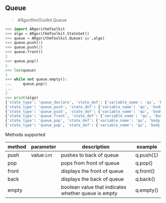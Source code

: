 ## Queue

> ARgorithmToolkit.Queue

```python
>>> import ARgorithmToolkit
>>> algo = ARgorithmToolkit.StateSet()
>>> queue = ARgorithmToolkit.Queue('qu',algo)
>>> queue.push(1)
>>> queue.push(2)
>>> queue.front()
1
>>> queue.pop()
1
>>> len(queue)
1
>>> while not queue.empty():
...     queue.pop()
... 
2
>>> print(algo)
{'state_type': 'queue_declare', 'state_def': {'variable_name': 'qu', 'body': []}, 'comments': ''}
{'state_type': 'queue_push', 'state_def': {'variable_name': 'qu', 'body': [1], 'element': 1}, 'comments': ''}
{'state_type': 'queue_push', 'state_def': {'variable_name': 'qu', 'body': [1, 2], 'element': 2}, 'comments': ''}
{'state_type': 'queue_front', 'state_def': {'variable_name': 'qu', 'body': [1, 2]}, 'comments': ''}
{'state_type': 'queue_pop', 'state_def': {'variable_name': 'qu', 'body': [2]}, 'comments': ''}
{'state_type': 'queue_pop', 'state_def': {'variable_name': 'qu', 'body': []}, 'comments': ''}

```

Methods supported

| method | parameter   | description                                         | example   |
| ------ | ----------- | --------------------------------------------------- | --------- |
| push   | value:`int` | pushes to back of queue                             | q.push(1) |
| pop    |             | pops from front of queue                            | q.pop()   |
| front  |             | displays the front of queue                         | q.front() |
| back   |             | displays the back of queue                          | q.back()  |
| empty  |             | boolean value that indicates whether queue is empty | q.empty() |

